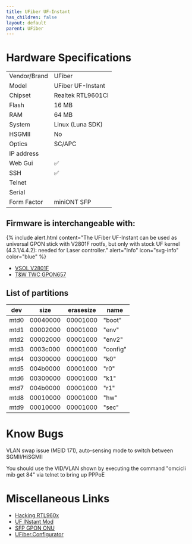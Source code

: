 ```yaml
---
title: UFiber UF-Instant
has_children: false
layout: default
parent: UFiber
---
```


# Hardware Specifications

|              |                   |
| ------------ | ----------------- |
| Vendor/Brand | UFiber            |
| Model        | UFiber UF-Instant |
| Chipset      | Realtek RTL9601CI |
| Flash        | 16 MB             |
| RAM          | 64 MB             |
| System       | Linux (Luna SDK)  |
| HSGMII       | No                |
| Optics       | SC/APC            |
| IP address   |                   |
| Web Gui      | ✅                |
| SSH          | ✅                |
| Telnet       |                   |
| Serial       |                   |
| Form Factor  | miniONT SFP       |

## Firmware is interchangeable with:

{% include alert.html content="The UFiber UF-Instant can be used as universal GPON stick with V2801F rootfs, but only with stock UF kernel (4.3.1/4.4.2): needed for Laser controller." alert="Info"  icon="svg-info" color="blue" %}


- [VSOL V2801F](/ont-vsol-v2801f)
- [T&W TWC GPON657](/ont-t-w-twcgpon657)

## List of partitions

| dev  | size     | erasesize | name     |
| ---- | -------- | --------- | -------- |
| mtd0 | 00040000 | 00001000  | "boot"   |
| mtd1 | 00002000 | 00001000  | "env"    |
| mtd2 | 00002000 | 00001000  | "env2"   |
| mtd3 | 0003c000 | 00001000  | "config" |
| mtd4 | 00300000 | 00001000  | "k0"     |
| mtd5 | 004b0000 | 00001000  | "r0"     |
| mtd6 | 00300000 | 00001000  | "k1"     |
| mtd7 | 004b0000 | 00001000  | "r1"     |
| mtd8 | 00010000 | 00001000  | "hw"     |
| mtd9 | 00010000 | 00001000  | "sec"    |

# Know Bugs

VLAN swap issue (MEID 171), auto-sensing mode to switch between SGMII/HiSGMII

You should use the VID/VLAN shown by executing the command "omcicli mib get 84" via telnet to bring up PPPoE


# Miscellaneous Links

- [Hacking RTL960x](https://github.com/Anime4000/RTL960x)
- [UF INstant Mod](https://github.com/stich86/UF-Instant-Mod)
- [SFP GPON ONU](https://github.com/zry98/SFP-GPON-ONU)
- [UFiber.Configurator](https://github.com/Unifi-Tools/UFiber.Configurator)
